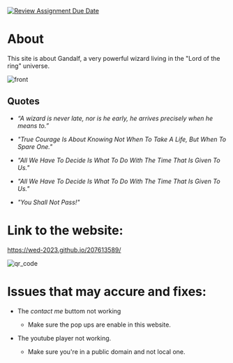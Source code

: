 [![Review Assignment Due Date](https://classroom.github.com/assets/deadline-readme-button-24ddc0f5d75046c5622901739e7c5dd533143b0c8e959d652212380cedb1ea36.svg)](https://classroom.github.com/a/GmyrjvXu)
# About
This site is about Gandalf, a very powerful wizard living in the "Lord of the ring" universe.

![front](https://github.com/WED-2023/207613589/assets/127610421/6e2905fc-2a4a-4ee9-91fa-bb3270f9fb61)




## Quotes

* *“A wizard is never late, nor is he early, he arrives precisely when he means to.”*
  
* *"True Courage Is About Knowing Not When To Take A Life, But When To Spare One."*

* *"All We Have To Decide Is What To Do With The Time That Is Given To Us."*

* *"All We Have To Decide Is What To Do With The Time That Is Given To Us."*

* *"You Shall Not Pass!"*

# Link to the website:
https://wed-2023.github.io/207613589/

![qr_code](https://github.com/WED-2023/207613589/assets/127610421/15205b0f-9667-4b1d-88be-138c4465603e)

# Issues that may accure and fixes:
* The *contact me* buttom not working
  - Make sure the pop ups are enable in this website.

* The youtube player not working.
  - Make sure you're in a public domain and not local one.

